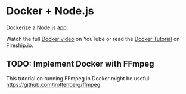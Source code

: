# Docker + Node.js

Dockerize a Node.js app.

Watch the full [Docker video](https://youtu.be/gAkwW2tuIqE) on YouTube or read the [Docker Tutorial](https://fireship.io/lessons/docker-basics-tutorial-nodejs/) on Fireship.io.

## TODO: Implement Docker with FFmpeg

This tutorial on running FFmpeg in Docker might be useful: https://github.com/jrottenberg/ffmpeg
